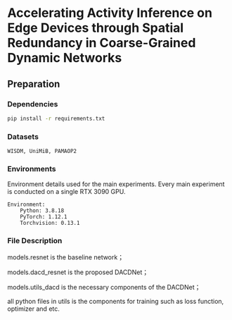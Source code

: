 # Accelerating Activity Inference on Edge Devices through Spatial Redundancy in Coarse-Grained Dynamic Networks

## Preparation

### Dependencies

```sh
pip install -r requirements.txt
```

### Datasets
```
WISDM, UniMiB, PAMAOP2
```
### Environments

Environment details used for the main experiments. Every main experiment is conducted on a single RTX 3090 GPU.

```
Environment:
	Python: 3.8.18
	PyTorch: 1.12.1 
	Torchvision: 0.13.1
```



### File Description
models.resnet is the baseline network；

models.dacd_resnet is the proposed DACDNet；

models.utils_dacd is the necessary components of the DACDNet；

all python files in utils is the components for training such as loss function, optimizer and etc.

